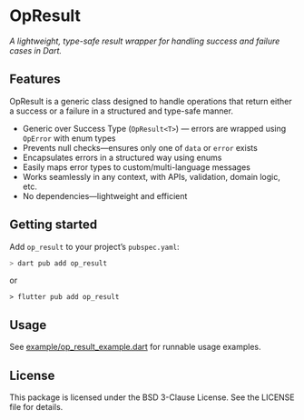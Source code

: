 # OpResult  
*A lightweight, type-safe result wrapper for handling success and failure cases in Dart.*

## Features
OpResult is a generic class designed to handle operations that return either a success or a failure in a structured and type-safe manner.

- Generic over Success Type (`OpResult<T>`) — errors are wrapped using `OpError` with enum types
- Prevents null checks—ensures only one of `data` or `error` exists
- Encapsulates errors in a structured way using enums
- Easily maps error types to custom/multi-language messages
- Works seamlessly in any context, with APIs, validation, domain logic, etc.
- No dependencies—lightweight and efficient

## Getting started

Add `op_result` to your project’s `pubspec.yaml`:
```sh
> dart pub add op_result
```
or
```
> flutter pub add op_result
```

## Usage

See [example/op_result_example.dart](example/op_result_example.dart) for runnable usage examples.

## License ##

This package is licensed under the BSD 3-Clause License. See the LICENSE file for details.


